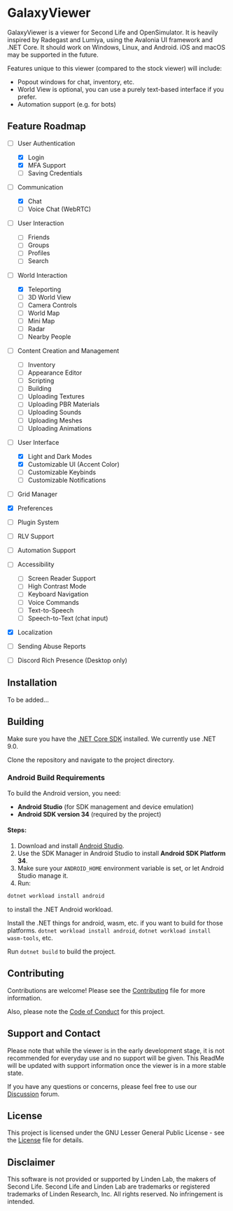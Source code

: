 # GalaxyViewer

GalaxyViewer is a viewer for Second Life and OpenSimulator. It is heavily inspired by Radegast and Lumiya, using the Avalonia UI framework and .NET Core. It should work on Windows, Linux, and Android. iOS and macOS may be supported in the future.

Features unique to this viewer (compared to the stock viewer) will include:

- Popout windows for chat, inventory, etc.
- World View is optional, you can use a purely text-based interface if you prefer.
- Automation support (e.g. for bots)

## Feature Roadmap

- [ ] User Authentication

  - [x] Login
  - [x] MFA Support
  - [ ] Saving Credentials

- [ ] Communication

  - [x] Chat
  - [ ] Voice Chat (WebRTC)

- [ ] User Interaction

  - [ ] Friends
  - [ ] Groups
  - [ ] Profiles
  - [ ] Search

- [ ] World Interaction

  - [x] Teleporting
  - [ ] 3D World View
  - [ ] Camera Controls
  - [ ] World Map
  - [ ] Mini Map
  - [ ] Radar
  - [ ] Nearby People

- [ ] Content Creation and Management

  - [ ] Inventory
  - [ ] Appearance Editor
  - [ ] Scripting
  - [ ] Building
  - [ ] Uploading Textures
  - [ ] Uploading PBR Materials
  - [ ] Uploading Sounds
  - [ ] Uploading Meshes
  - [ ] Uploading Animations

- [ ] User Interface

  - [x] Light and Dark Modes
  - [x] Customizable UI (Accent Color)
  - [ ] Customizable Keybinds
  - [ ] Customizable Notifications

- [ ] Grid Manager
- [x] Preferences
- [ ] Plugin System
- [ ] RLV Support
- [ ] Automation Support
- [ ] Accessibility
  - [ ] Screen Reader Support
  - [ ] High Contrast Mode
  - [ ] Keyboard Navigation
  - [ ] Voice Commands
  - [ ] Text-to-Speech
  - [ ] Speech-to-Text (chat input)
- [x] Localization
- [ ] Sending Abuse Reports
- [ ] Discord Rich Presence (Desktop only)

## Installation

To be added...

## Building

Make sure you have the [.NET Core SDK](https://dotnet.microsoft.com/download) installed. We currently use .NET 9.0.

Clone the repository and navigate to the project directory.

### Android Build Requirements

To build the Android version, you need:

- **Android Studio** (for SDK management and device emulation)
- **Android SDK version 34** (required by the project)

#### Steps:

1. Download and install [Android Studio](https://developer.android.com/studio).
2. Use the SDK Manager in Android Studio to install **Android SDK Platform 34**.
3. Make sure your `ANDROID_HOME` environment variable is set, or let Android Studio manage it.
4. Run:
  ```bash
  dotnet workload install android
  ```
  to install the .NET Android workload.

Install the .NET things for android, wasm, etc. if you want to build for those platforms.
`dotnet workload install android`, `dotnet workload install wasm-tools`, etc.

Run `dotnet build` to build the project.

## Contributing

Contributions are welcome! Please see the [Contributing](CONTRIBUTING.md) file for more information.

Also, please note the [Code of Conduct](CODE_OF_CONDUCT.md) for this project.

## Support and Contact

Please note that while the viewer is in the early development stage, it is not recommended for everyday use and no support will be given. This ReadMe will be updated with support information once the viewer is in a more stable state.

If you have any questions or concerns, please feel free to use our [Discussion](https://github.com/GalaxyViewer/GalaxyViewer/discussions) forum.

## License

This project is licensed under the GNU Lesser General Public License - see the [License](LICENSE.md) file for details.

## Disclaimer

This software is not provided or supported by Linden Lab, the makers of Second Life. Second Life and Linden Lab are trademarks or registered trademarks of Linden Research, Inc. All rights reserved. No infringement is intended.